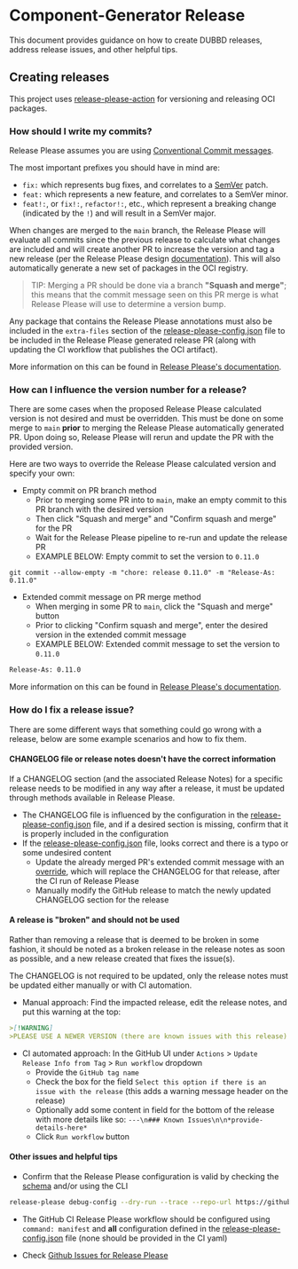 # Component-Generator Release

This document provides guidance on how to create DUBBD releases, address release issues, and other helpful tips.

## Creating releases

This project uses [release-please-action](https://github.com/google-github-actions/release-please-action) for versioning and releasing OCI packages.

### How should I write my commits?

Release Please assumes you are using [Conventional Commit messages](https://www.conventionalcommits.org/).

The most important prefixes you should have in mind are:

- `fix:` which represents bug fixes, and correlates to a [SemVer](https://semver.org/)
  patch.
- `feat:` which represents a new feature, and correlates to a SemVer minor.
- `feat!:`,  or `fix!:`, `refactor!:`, etc., which represent a breaking change
  (indicated by the `!`) and will result in a SemVer major.

When changes are merged to the `main` branch, the Release Please will evaluate all commits since the previous release to calculate what changes are included and will create another PR to increase the version and tag a new release (per the Release Please design [documentation](https://github.com/googleapis/release-please/blob/main/docs/design.md#lifecycle-of-a-release)). This will also automatically generate a new set of packages in the OCI registry.

> TIP: Merging a PR should be done via a branch **"Squash and merge"**; this means that the commit message seen on this PR merge is what Release Please will use to determine a version bump.

Any package that contains the Release Please annotations must also be included in the `extra-files` section of the [release-please-config.json](release-please-config.json) file to be included in the Release Please generated release PR (along with updating the CI workflow that publishes the OCI artifact).

More information on this can be found in [Release Please's documentation](https://github.com/googleapis/release-please/blob/main/docs/customizing.md#updating-arbitrary-files).

### How can I influence the version number for a release?

There are some cases when the proposed Release Please calculated version is not desired and must be overridden. This must be done on some merge to `main` **prior** to merging the Release Please automatically generated PR. Upon doing so, Release Please will rerun and update the PR with the provided version.

Here are two ways to override the Release Please calculated version and specify your own:

- Empty commit on PR branch method
  - Prior to merging some PR into to `main`, make an empty commit to this PR branch with the desired version
  - Then click "Squash and merge" and "Confirm squash and merge" for the PR
  - Wait for the Release Please pipeline to re-run and update the release PR
  - EXAMPLE BELOW: Empty commit to set the version to `0.11.0`

```console
git commit --allow-empty -m "chore: release 0.11.0" -m "Release-As: 0.11.0"
```

- Extended commit message on PR merge method
  - When merging in some PR to `main`, click the "Squash and merge" button
  - Prior to clicking "Confirm squash and merge", enter the desired version in the extended commit message
  - EXAMPLE BELOW: Extended commit message to set the version to `0.11.0`

```sh
Release-As: 0.11.0
```

More information on this can be found in [Release Please's documentation](https://github.com/googleapis/release-please/tree/main#how-do-i-change-the-version-number).

### How do I fix a release issue?

There are some different ways that something could go wrong with a release, below are some example scenarios and how to fix them.

#### CHANGELOG file or release notes doesn't have the correct information

If a CHANGELOG section (and the associated Release Notes) for a specific release needs to be modified in any way after a release, it must be updated through methods available in Release Please.

- The CHANGELOG file is influenced by the configuration in the [release-please-config.json](release-please-config.json) file, and if a desired section is missing, confirm that it is properly included in the configuration
- If the [release-please-config.json](release-please-config.json) file, looks correct and there is a typo or some undesired content
  - Update the already merged PR's extended commit message with an [override](https://github.com/googleapis/release-please/tree/main#how-can-i-fix-release-notes), which will replace the CHANGELOG for that release, after the CI run of Release Please
  - Manually modify the GitHub release to match the newly updated CHANGELOG section for the release

#### A release is "broken" and should not be used

Rather than removing a release that is deemed to be broken in some fashion, it should be noted as a broken release in the release notes as soon as possible, and a new release created that fixes the issue(s).

The CHANGELOG is not required to be updated, only the release notes must be updated either manually or with CI automation.

- Manual approach: Find the impacted release, edit the release notes, and put this warning at the top:

```md
>[!WARNING]
>PLEASE USE A NEWER VERSION (there are known issues with this release)
```

- CI automated approach: In the GitHub UI under `Actions` >  `Update Release Info from Tag` > `Run workflow` dropdown
  - Provide the `GitHub tag name`
  - Check the box for the field `Select this option if there is an issue with the release` (this adds a warning message header on the release)
  - Optionally add some content in field for the bottom of the release with more details like so: `---\n### Known Issues\n\n*provide-details-here*`
  - Click `Run workflow` button

#### Other issues and helpful tips

- Confirm that the Release Please configuration is valid by checking the [schema](https://github.com/googleapis/release-please/blob/main/schemas/config.json) and/or using the CLI

```sh
release-please debug-config --dry-run --trace --repo-url https://github.com/defenseunicorns/component-generator
```

- The GitHub CI Release Please workflow should be configured using `command: manifest` and **all** configuration defined in the [release-please-config.json](release-please-config.json) file (none should be provided in the CI yaml)

- Check [Github Issues for Release Please](https://github.com/googleapis/release-please/issues)